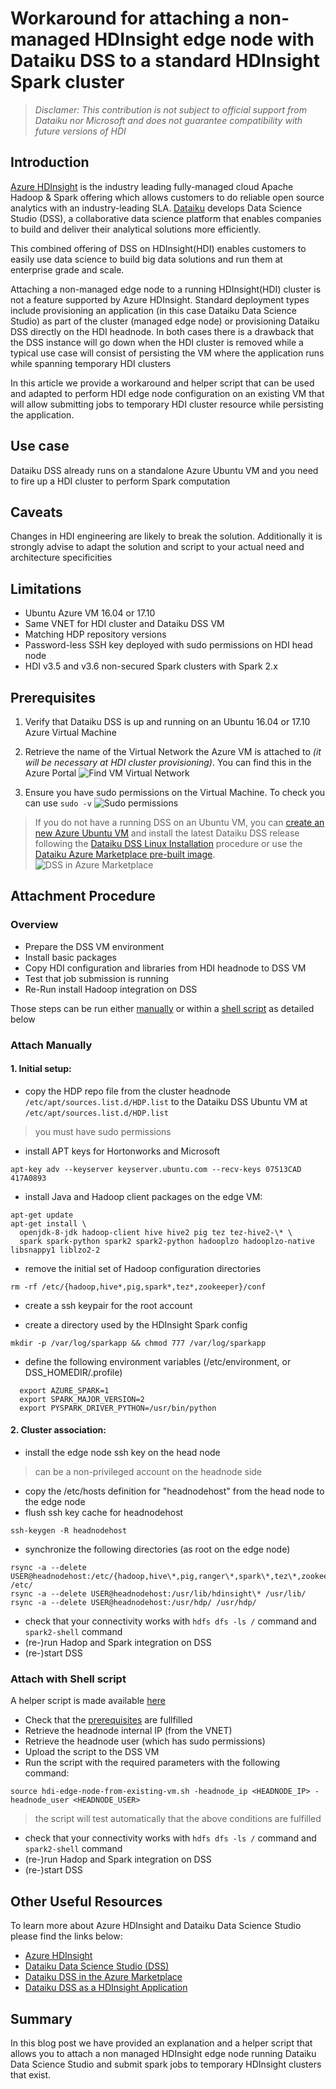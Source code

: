 # Workaround for attaching a non-managed HDInsight edge node with Dataiku DSS to a standard HDInsight Spark cluster

> *Disclamer: This contribution is not subject to official support from Dataiku nor Microsoft and does not guarantee compatibility with future versions of HDI*

## Introduction

[Azure HDInsight](https://azure.microsoft.com/en-us/services/hdinsight/) is the industry leading fully-managed cloud Apache Hadoop & Spark offering which allows customers to do reliable open source analytics with an industry-leading SLA. [Dataiku](https://www.dataiku.com/) develops Data Science Studio (DSS), a collaborative data science platform that enables companies to build and deliver their analytical solutions more efficiently.

This combined offering of DSS on HDInsight(HDI) enables customers to easily use data science to build big data solutions and run them at enterprise grade and scale.

Attaching a non-managed edge node to a running HDInsight(HDI) cluster is not a feature supported by Azure HDInsight.
Standard deployment types include provisioning an application (in this case Dataiku Data Science Studio) as part of the cluster (managed edge node) or provisioning Dataiku DSS directly on the HDI headnode.
In both cases there is a drawback that the DSS instance will go down when the HDI cluster is removed while a typical use case will consist of persisting the VM where the application runs while spanning temporary HDI clusters

In this article we provide a workaround and helper script that can be used and adapted to perform HDI edge node configuration on an existing VM that will allow submitting jobs to temporary HDI cluster resource while persisting the application.

## Use case

Dataiku DSS already runs on a standalone Azure Ubuntu VM and you need to fire up a HDI cluster to perform Spark computation

## Caveats

Changes in HDI engineering are likely to break the solution. Additionally it is strongly advise to adapt the solution and script to your actual need and architecture specificities

## Limitations

  -	Ubuntu Azure VM 16.04 or 17.10
  -	Same VNET for HDI cluster and Dataiku DSS VM
  -	Matching HDP repository versions
  -	Password-less SSH key deployed with sudo permissions on HDI head node
  -	HDI  v3.5 and v3.6 non-secured Spark clusters with Spark 2.x

## <a name="prerequisites"> Prerequisites </a>

1. Verify that Dataiku DSS is up and running on an Ubuntu 16.04 or 17.10 Azure Virtual Machine

2. Retrieve the name of the Virtual Network the Azure VM is attached to _(it will be necessary at HDI cluster provisioning)_. You can find this in the Azure Portal
![Find VM Virtual Network](images/virtualnetwork.JPG)

3. Ensure you have sudo permissions on the Virtual Machine. To check you can use ```sudo -v```
![Sudo permissions](images/sudopermissions.JPG)

> If you do not have a running DSS on an Ubuntu VM, you can [create an new Azure Ubuntu VM](https://docs.microsoft.com/en-us/azure/virtual-machines/linux/quick-create-portal) and install the latest Dataiku DSS release following the [Dataiku DSS Linux Installation](https://doc.dataiku.com/dss/latest/installation/new_instance.html#complete-installation-example) procedure or use the [Dataiku Azure Marketplace pre-built image](https://azuremarketplace.microsoft.com/en-us/marketplace/apps/dataiku.dataiku-data-science-studio).
![DSS in Azure Marketplace](images/dssmarketplace.JPG)

## Attachment Procedure

### Overview

- Prepare the DSS VM environment
- Install basic packages
- Copy HDI configuration and libraries from HDI headnode to DSS VM
- Test that job submission is running
- Re-Run install Hadoop integration on DSS

Those steps can be run either [manually](#attach-manually) or within a [shell script](#attach-with-shell-script) as detailed below

### <a name="attach-manually"> Attach Manually </a>

#### 1. Initial setup:

  - copy the HDP repo file from the cluster headnode ```/etc/apt/sources.list.d/HDP.list``` to the Dataiku DSS Ubuntu VM at ```/etc/apt/sources.list.d/HDP.list```

> you must have sudo permissions

  - install APT keys for Hortonworks and Microsoft
  ```Shell
  apt-key adv --keyserver keyserver.ubuntu.com --recv-keys 07513CAD 417A0893
  ```

  - install Java and Hadoop client packages on the edge VM:
  ```Shell
  apt-get update
  apt-get install \
  	openjdk-8-jdk hadoop-client hive hive2 pig tez tez-hive2-\* \
  	spark spark-python spark2 spark2-python hadooplzo hadooplzo-native libsnappy1 liblzo2-2
  ```

  - remove the initial set of Hadoop configuration directories
  ```Shell
  rm -rf /etc/{hadoop,hive*,pig,spark*,tez*,zookeeper}/conf
  ```

  - create a ssh keypair for the root account

  - create a directory used by the HDInsight Spark config
  ```Shell
  mkdir -p /var/log/sparkapp && chmod 777 /var/log/sparkapp
  ```
  - define the following environment variables (/etc/environment, or DSS_HOMEDIR/.profile)
  ```Shell
	export AZURE_SPARK=1
	export SPARK_MAJOR_VERSION=2
	export PYSPARK_DRIVER_PYTHON=/usr/bin/python
  ```

#### 2. Cluster association:

  - install the edge node ssh key on the head node

> can be a non-privileged account on the headnode side

  - copy the /etc/hosts definition for "headnodehost" from the head node to the edge node
  - flush ssh key cache for headnodehost

  ```Shell
  ssh-keygen -R headnodehost
  ```

  - synchronize the following directories (as root on the edge node)

  ```Shell
  rsync -a --delete USER@headnodehost:/etc/{hadoop,hive\*,pig,ranger\*,spark\*,tez\*,zookeeper} /etc/
  rsync -a --delete USER@headnodehost:/usr/lib/hdinsight\* /usr/lib/
  rsync -a --delete USER@headnodehost:/usr/hdp/ /usr/hdp/
  ```
  - check that your connectivity works with `hdfs dfs -ls /` command and `spark2-shell` command
  - (re-)run Hadop and Spark integration on DSS
  - (re-)start DSS

### <a name="attach-with-shell-script">Attach with Shell script</a>

A helper script is made available [here](scripts/hdi-edge-node-from-existing-vm.sh)

* Check that the [prerequisites](#prerequisites) are fullfilled
* Retrieve the headnode internal IP (from the VNET)
* Retrieve the headnode user (which has sudo permissions)
* Upload the script to the DSS VM
* Run the script with the required parameters with the following command:

```Shell
source hdi-edge-node-from-existing-vm.sh -headnode_ip <HEADNODE_IP> -headnode_user <HEADNODE_USER>
```

> the script will test automatically that the above conditions are fulfilled

* check that your connectivity works with `hdfs dfs -ls /` command and `spark2-shell` command
* (re-)run Hadop and Spark integration on DSS
* (re-)start DSS

## Other Useful Resources
To learn more about Azure HDInsight and Dataiku Data Science Studio please find the links below:
* [Azure HDInsight](https://azure.microsoft.com/en-us/services/hdinsight/)
* [Dataiku Data Science Studio (DSS)](https://www.dataiku.com/)
* [Dataiku DSS in the Azure Marketplace](https://azuremarketplace.microsoft.com/en-us/marketplace/apps/dataiku.dataiku-data-science-studio)
* [Dataiku DSS as a HDInsight Application](https://azure.microsoft.com/en-us/blog/introducing-dataiku-s-dss-on-microsoft-azure-hdinsight-to-make-data-science-easier/)

## Summary
In this blog post we have provided an explanation and a helper script that allows you to attach a non managed HDInsight edge node running Dataiku Data Science Studio and submit spark jobs to temporary HDInsight clusters that exist.
